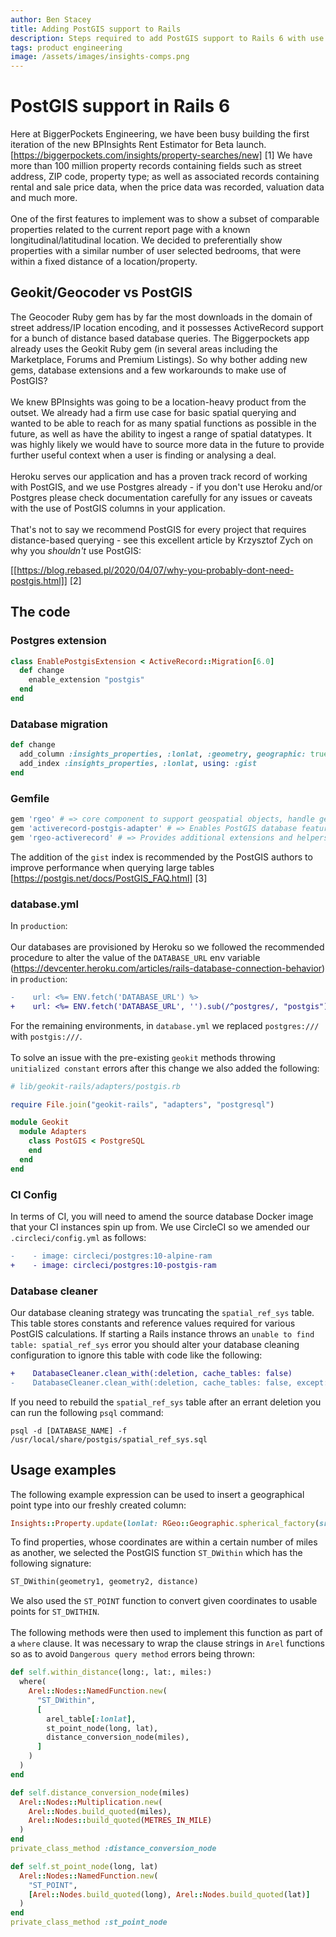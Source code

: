 ```yaml
---
author: Ben Stacey
title: Adding PostGIS support to Rails
description: Steps required to add PostGIS support to Rails 6 with use cases and pre amble
tags: product engineering
image: /assets/images/insights-comps.png
---
```

# PostGIS support in Rails 6

Here at BiggerPockets Engineering, we have been busy building the first iteration of the new BPInsights Rent Estimator for Beta launch. [https://biggerpockets.com/insights/property-searches/new] [1]
We have more than 100 million property records containing fields such as street address, ZIP code, property type; as well as associated records containing rental and sale price data, when the price data was recorded, valuation data and much more.
<br/>
<br/>
One of the first features to implement was to show a subset of comparable properties related to the current report page with a known longitudinal/latitudinal location.
We decided to preferentially show properties with a similar number of user selected bedrooms, that were within a fixed distance of a location/property.

## Geokit/Geocoder vs PostGIS

The Geocoder Ruby gem has by far the most downloads in the domain of street address/IP location encoding, and it possesses ActiveRecord support for a bunch of distance based database queries. The Biggerpockets app already uses the Geokit Ruby gem (in several areas including the Marketplace, Forums and Premium Listings). So why bother adding new gems, database extensions and a few workarounds to make use of PostGIS?
<br/>
<br/>
We knew BPInsights was going to be a location-heavy product from the outset. We already had a firm use case for basic spatial querying and wanted to be able to reach for as many spatial functions as possible in the future, as well as have the ability to ingest a range of spatial datatypes. It was highly likely we would have to source more data in the future to provide further useful context when a user is finding or analysing a deal.
<br/>
<br/>
Heroku serves our application and has a proven track record of working with PostGIS, and we use Postgres already - if you don't use Heroku and/or Postgres please check documentation carefully for any issues or caveats with the use of PostGIS columns in your application.
<br/>
<br/>
That's not to say we recommend PostGIS for every project that requires distance-based querying - see this excellent article by Krzysztof Zych on why you _shouldn't_ use PostGIS:

[[https://blog.rebased.pl/2020/04/07/why-you-probably-dont-need-postgis.html]] [2]

## The code

### Postgres extension

```ruby
class EnablePostgisExtension < ActiveRecord::Migration[6.0]
  def change
    enable_extension "postgis"
  end
end
```

### Database migration


```ruby
def change
  add_column :insights_properties, :lonlat, :geometry, geographic: true, srid: 4326
  add_index :insights_properties, :lonlat, using: :gist
end
```

### Gemfile

```ruby
gem 'rgeo' # => core component to support geospatial objects, handle geometry, parse datatypes such as WKT, WKB, Multipolygons etc
gem 'activerecord-postgis-adapter' # => Enables PostGIS database features to work with ActiveRecord - provides additional migrations, allows spatial data in queries etc.
gem 'rgeo-activerecord' # => Provides additional extensions and helpers for ActiveRecord
```

The addition of the `gist` index is recommended by the PostGIS authors to improve performance when querying large tables [https://postgis.net/docs/PostGIS_FAQ.html] [3]

### database.yml

In `production`:
<br/>
<br/>
Our databases are provisioned by Heroku so we followed the recommended procedure to alter the value of the `DATABASE_URL` env variable (https://devcenter.heroku.com/articles/rails-database-connection-behavior) in `production`:
<br/>


```diff
-    url: <%= ENV.fetch('DATABASE_URL') %>
+    url: <%= ENV.fetch('DATABASE_URL', '').sub(/^postgres/, "postgis") %>
```

For the remaining environments, in `database.yml` we replaced `postgres:///` with `postgis:///`.
<br/>
<br/>
To solve an issue with the pre-existing `geokit` methods throwing `unitialized constant` errors after this change we also added the following:

```ruby
# lib/geokit-rails/adapters/postgis.rb

require File.join("geokit-rails", "adapters", "postgresql")

module Geokit
  module Adapters
    class PostGIS < PostgreSQL
    end
  end
end
```

### CI Config
In terms of CI, you will need to amend the source database Docker image that your CI instances spin up from. We use CircleCI so we amended our `.circleci/config.yml` as follows:

```diff
-    - image: circleci/postgres:10-alpine-ram
+    - image: circleci/postgres:10-postgis-ram
```

### Database cleaner

Our database cleaning strategy was truncating the `spatial_ref_sys` table. This table stores constants and reference values required for various PostGIS calculations. If starting a Rails instance throws an `unable to find table: spatial_ref_sys` error you should alter your database cleaning configuration to ignore this table with code like the following:

```diff
+    DatabaseCleaner.clean_with(:deletion, cache_tables: false)
-    DatabaseCleaner.clean_with(:deletion, cache_tables: false, except: %w(spatial_ref_sys))
```

If you need to rebuild the `spatial_ref_sys` table after an errant deletion you can run the following `psql` command:

`psql -d [DATABASE_NAME] -f /usr/local/share/postgis/spatial_ref_sys.sql`

## Usage examples

The following example expression can be used to insert a geographical point type into our freshly created column:

```ruby
Insights::Property.update(lonlat: RGeo::Geographic.spherical_factory(srid: 4326).point("-104.9816", "39.5142"))
```

To find properties, whose coordinates are within a certain number of miles as another, we selected the PostGIS function `ST_DWithin` which has the following signature:

```sql
ST_DWithin(geometry1, geometry2, distance)
```

We also used the `ST_POINT` function to convert given coordinates to usable points for `ST_DWITHIN`.
<br/>
<br/>
The following methods were then used to implement this function as part of a `where` clause. It was necessary to wrap the clause strings in `Arel` functions so as to avoid `Dangerous query method` errors being thrown:

```ruby
def self.within_distance(long:, lat:, miles:)
  where(
    Arel::Nodes::NamedFunction.new(
      "ST_DWithin",
      [
        arel_table[:lonlat],
        st_point_node(long, lat),
        distance_conversion_node(miles),
      ]
    )
  )
end

def self.distance_conversion_node(miles)
  Arel::Nodes::Multiplication.new(
    Arel::Nodes.build_quoted(miles),
    Arel::Nodes::build_quoted(METRES_IN_MILE)
  )
end
private_class_method :distance_conversion_node

def self.st_point_node(long, lat)
  Arel::Nodes::NamedFunction.new(
    "ST_POINT",
    [Arel::Nodes.build_quoted(long), Arel::Nodes.build_quoted(lat)]
  )
end
private_class_method :st_point_node
```
